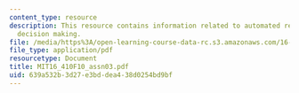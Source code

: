 ```yaml
---
content_type: resource
description: This resource contains information related to automated reasoning and
  decision making.
file: /media/https%3A/open-learning-course-data-rc.s3.amazonaws.com/16-410-principles-of-autonomy-and-decision-making-fall-2010/639a532b3d27e3bddea438d0254bd9bf_MIT16_410F10_assn03.pdf
file_type: application/pdf
resourcetype: Document
title: MIT16_410F10_assn03.pdf
uid: 639a532b-3d27-e3bd-dea4-38d0254bd9bf
---
```

